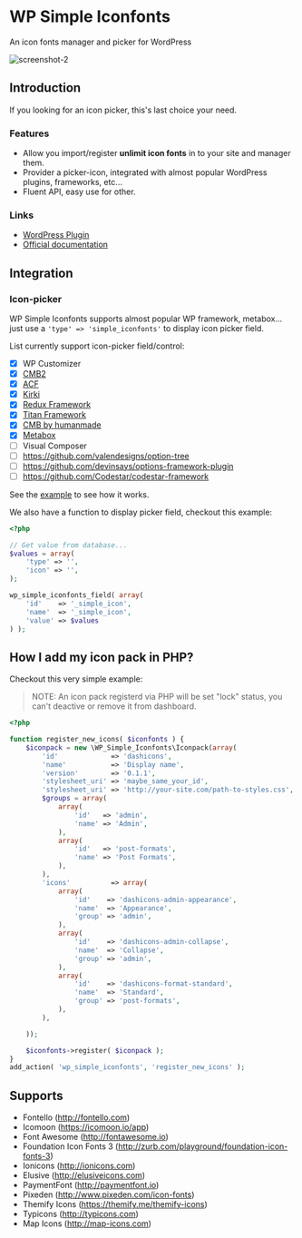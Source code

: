 # WP Simple Iconfonts

An icon fonts manager and picker for WordPress

![screenshot-2](https://user-images.githubusercontent.com/1529454/29360253-4eee5578-82ac-11e7-97b3-65858d152b2b.png)

## Introduction

If you looking for an icon picker, this's last choice your need.

### Features

- Allow you import/register **unlimit icon fonts** in to your site and manager them.
- Provider a picker-icon, integrated with almost popular WordPress plugins, frameworks, etc...
- Fluent API, easy use for other.

### Links

- [WordPress Plugin](https://wordpress.org/plugins/wp-simple-iconfonts/)
- [Official documentation](http://docs.awethemes.com/wp-simple-iconfonts/)

## Integration

### Icon-picker

WP Simple Iconfonts supports almost popular WP framework, metabox... just use a `'type' => 'simple_iconfonts'`
to display icon picker field.

List currently support icon-picker field/control:

- [x] WP Customizer
- [x] [CMB2](https://wordpress.org/plugins/cmb2/)
- [x] [ACF](https://wordpress.org/plugins/advanced-custom-fields/)
- [x] [Kirki](https://wordpress.org/plugins/kirki/)
- [x] [Redux Framework](https://wordpress.org/plugins/redux-framework/)
- [x] [Titan Framework](https://wordpress.org/plugins/titan-framework/)
- [x] [CMB by humanmade](https://github.com/humanmade/Custom-Meta-Boxes)
- [x] [Metabox](https://wordpress.org/plugins/meta-box/)
- [ ] Visual Composer
- [ ] https://github.com/valendesigns/option-tree
- [ ] https://github.com/devinsays/options-framework-plugin
- [ ] https://github.com/Codestar/codestar-framework

See the [example](https://github.com/awethemes/wp-simple-iconfonts/blob/master/tests/_integration.php) to see how it works.

We also have a function to display picker field, checkout this example:

```php
<?php

// Get value from database...
$values = array(
	'type' => '',
	'icon' => '',
);

wp_simple_iconfonts_field( array(
	'id'    => '_simple_icon',
	'name'  => '_simple_icon',
	'value' => $values
) );
```

## How I add my icon pack in PHP?

Checkout this very simple example:

> NOTE: An icon pack registerd via PHP will be set "lock" status, you can't deactive or remove it from dashboard.

```php
<?php

function register_new_icons( $iconfonts ) {
    $iconpack = new \WP_Simple_Iconfonts\Iconpack(array(
        'id'             => 'dashicons',
        'name'           => 'Display name',
        'version'        => '0.1.1',
        'stylesheet_uri' => 'maybe_same_your_id',
        'stylesheet_uri' => 'http://your-site.com/path-to-styles.css',
        $groups = array(
            array(
                'id'   => 'admin',
                'name' => 'Admin',
            ),
            array(
                'id'   => 'post-formats',
                'name' => 'Post Formats',
            ),
        ),
        'icons'          => array(
            array(
                'id'    => 'dashicons-admin-appearance',
                'name'  => 'Appearance',
                'group' => 'admin',
            ),
            array(
                'id'    => 'dashicons-admin-collapse',
                'name'  => 'Collapse',
                'group' => 'admin',
            ),
            array(
                'id'    => 'dashicons-format-standard',
                'name'  => 'Standard',
                'group' => 'post-formats',
            ),
        ),

    ));

    $iconfonts->register( $iconpack );
}
add_action( 'wp_simple_iconfonts', 'register_new_icons' );
```

## Supports

- Fontello (http://fontello.com)
- Icomoon (https://icomoon.io/app)
- Font Awesome (http://fontawesome.io)
- Foundation Icon Fonts 3 (http://zurb.com/playground/foundation-icon-fonts-3)
- Ionicons (http://ionicons.com)
- Elusive (http://elusiveicons.com)
- PaymentFont (http://paymentfont.io)
- Pixeden (http://www.pixeden.com/icon-fonts)
- Themify Icons (https://themify.me/themify-icons)
- Typicons (http://typicons.com)
- Map Icons (http://map-icons.com)
